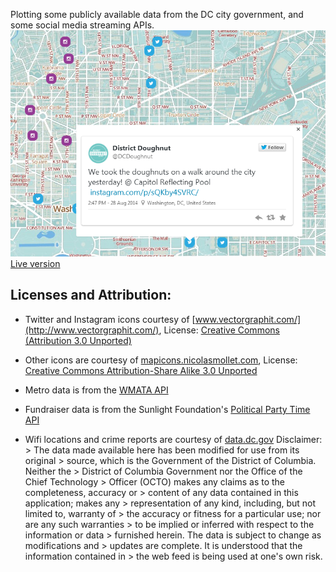 Plotting some publicly available data from the DC city government, and some social media streaming APIs.
![](/public/images/dcmap_ss.png "screen")
[Live version](http://dcmap.herokuapp.com)

Licenses and Attribution:
-------------------------
- Twitter and Instagram icons courtesy of [www.vectorgraphit.com/](http://www.vectorgraphit.com/), 
    License: [Creative Commons (Attribution 3.0 Unported)](http://creativecommons.org/licenses/by/3.0/)

- Other icons are courtesy of [mapicons.nicolasmollet.com](http://mapicons.nicolasmollet.com/), 
    License: [Creative Commons Attribution-Share Alike 3.0 Unported](http://creativecommons.org/licenses/by-sa/3.0/)

- Metro data is from the [WMATA API](http://developer.wmata.com/)

- Fundraiser data is from the Sunlight Foundation's [Political Party Time API](http://tryit.sunlightfoundation.com/partytime)

- Wifi locations and crime reports are courtesy of [data.dc.gov](http://data.dc.gov)
        Disclaimer:
        > The data made available here has been modified for use from its original 
        > source, which is the Government of the District of Columbia. Neither the 
        > District of Columbia Government nor the Office of the Chief Technology 
        > Officer (OCTO) makes any claims as to the completeness, accuracy or 
        > content of any data contained in this application; makes any 
        > representation of any kind, including, but not limited to, warranty of 
        > the accuracy or fitness for a particular use; nor are any such warranties 
        > to be implied or inferred with respect to the information or data 
        > furnished herein. The data is subject to change as modifications and 
        > updates are complete. It is understood that the information contained in 
        > the web feed is being used at one's own risk.
